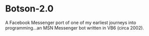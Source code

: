 # Botson-2.0
A Facebook Messenger port of one of my earliest journeys into programming...an MSN Messenger bot written in VB6 (circa 2002).


